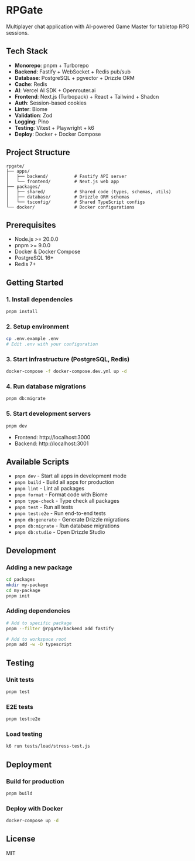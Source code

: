 # RPGate

Multiplayer chat application with AI-powered Game Master for tabletop RPG sessions.

## Tech Stack

- **Monorepo**: pnpm + Turborepo
- **Backend**: Fastify + WebSocket + Redis pub/sub
- **Database**: PostgreSQL + pgvector + Drizzle ORM
- **Cache**: Redis
- **AI**: Vercel AI SDK + Openrouter.ai
- **Frontend**: Next.js (Turbopack) + React + Tailwind + Shadcn
- **Auth**: Session-based cookies
- **Linter**: Biome
- **Validation**: Zod
- **Logging**: Pino
- **Testing**: Vitest + Playwright + k6
- **Deploy**: Docker + Docker Compose

## Project Structure

```
rpgate/
├── apps/
│   ├── backend/          # Fastify API server
│   └── frontend/         # Next.js web app
├── packages/
│   ├── shared/           # Shared code (types, schemas, utils)
│   ├── database/         # Drizzle ORM schemas
│   └── tsconfig/         # Shared TypeScript configs
└── docker/               # Docker configurations
```

## Prerequisites

- Node.js >= 20.0.0
- pnpm >= 9.0.0
- Docker & Docker Compose
- PostgreSQL 16+
- Redis 7+

## Getting Started

### 1. Install dependencies

```bash
pnpm install
```

### 2. Setup environment

```bash
cp .env.example .env
# Edit .env with your configuration
```

### 3. Start infrastructure (PostgreSQL, Redis)

```bash
docker-compose -f docker-compose.dev.yml up -d
```

### 4. Run database migrations

```bash
pnpm db:migrate
```

### 5. Start development servers

```bash
pnpm dev
```

- Frontend: http://localhost:3000
- Backend: http://localhost:3001

## Available Scripts

- `pnpm dev` - Start all apps in development mode
- `pnpm build` - Build all apps for production
- `pnpm lint` - Lint all packages
- `pnpm format` - Format code with Biome
- `pnpm type-check` - Type check all packages
- `pnpm test` - Run all tests
- `pnpm test:e2e` - Run end-to-end tests
- `pnpm db:generate` - Generate Drizzle migrations
- `pnpm db:migrate` - Run database migrations
- `pnpm db:studio` - Open Drizzle Studio

## Development

### Adding a new package

```bash
cd packages
mkdir my-package
cd my-package
pnpm init
```

### Adding dependencies

```bash
# Add to specific package
pnpm --filter @rpgate/backend add fastify

# Add to workspace root
pnpm add -w -D typescript
```

## Testing

### Unit tests

```bash
pnpm test
```

### E2E tests

```bash
pnpm test:e2e
```

### Load testing

```bash
k6 run tests/load/stress-test.js
```

## Deployment

### Build for production

```bash
pnpm build
```

### Deploy with Docker

```bash
docker-compose up -d
```

## License

MIT
